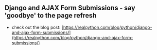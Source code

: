 ## Django and AJAX Form Submissions - say 'goodbye' to the page refresh

- check out the blog post: [https://realpython.com/blog/python/django-and-ajax-form-submissions/](https://realpython.com/blog/python/django-and-ajax-form-submissions/)